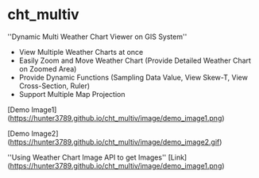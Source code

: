 # cht_multiv
''Dynamic Multi Weather Chart Viewer on GIS System''
- View Multiple Weather Charts at once
- Easily Zoom and Move Weather Chart (Provide Detailed Weather Chart on Zoomed Area)
- Provide Dynamic Functions (Sampling Data Value, View Skew-T, View Cross-Section, Ruler)
- Support Multiple Map Projection

[Demo Image1] (https://hunter3789.github.io/cht_multiv/image/demo_image1.png)

[Demo Image2] (https://hunter3789.github.io/cht_multiv/image/demo_image2.gif)

''Using Weather Chart Image API to get Images''
[Link] (https://hunter3789.github.io/cht_multiv/image/demo_image1.png)
